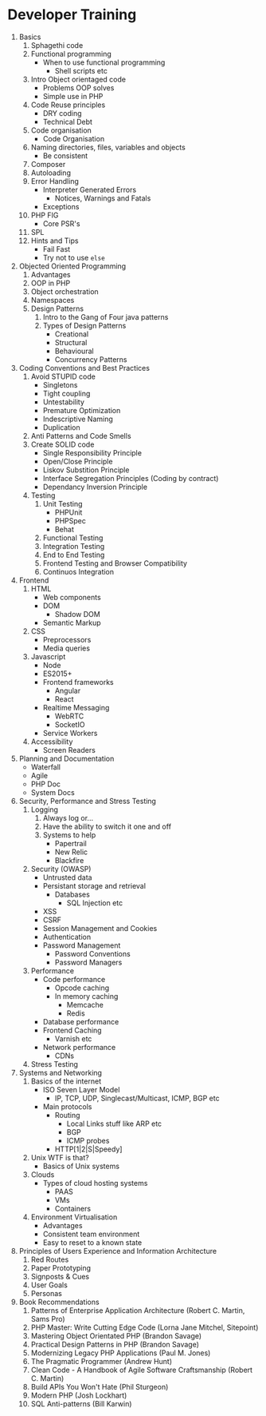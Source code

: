 # Developer Training

1. Basics
	1. Sphagethi code	
	1. Functional programming
	 	* When to use functional programming
	 		* Shell scripts etc
	1. Intro Object orientaged code
		* Problems OOP solves
		* Simple use in PHP
	1. Code Reuse principles
		* DRY coding
		* Technical Debt
	1. Code organisation
		* Code Organisation
	1. Naming directories, files, variables and objects
		* Be consistent
	1. Composer
	1. Autoloading
	1. Error Handling
		* Interpreter Generated Errors
			* Notices, Warnings and Fatals
		* Exceptions		
	1. PHP FIG
		* Core PSR's
	1. SPL
	1. Hints and Tips
		* Fail Fast
		* Try not to use `else`	
1. Objected Oriented Programming
	1. Advantages
	1. OOP in PHP
	1. Object orchestration
	1. Namespaces
	1. Design Patterns 
		1. Intro to the Gang of Four java patterns
		2. Types of Design Patterns
			* Creational 
			* Structural
			* Behavioural
			* Concurrency Patterns
1. Coding Conventions and Best Practices
  	1. Avoid STUPID code
		* Singletons
		* Tight coupling
		* Untestability	
		* Premature Optimization
		* Indescriptive Naming
		* Duplication
	1. Anti Patterns and Code Smells
	1. Create SOLID code
		* Single Responsibility Principle
		* Open/Close Principle
		* Liskov Substition Principle
		* Interface Segregation Principles (Coding by contract)
		* Dependancy Inversion Principle
	1. Testing
		1. Unit Testing
			* PHPUnit
			* PHPSpec
			* Behat
		1. Functional Testing
		1. Integration Testing
		1. End to End Testing
		1. Frontend Testing and Browser Compatibility
		1. Continuos Integration
1. Frontend
	1. HTML
		* Web components
		* DOM
			* Shadow DOM
		* Semantic Markup		
	1. CSS
		* Preprocessors
		* Media queries
	1. Javascript
		* Node
		* ES2015+
		* Frontend frameworks
			* Angular
			* React
		* Realtime Messaging
			* WebRTC
			* SocketIO
		* Service Workers
	1. Accessibility
		* Screen Readers
1. Planning and Documentation
	* Waterfall
	* Agile
	* PHP Doc
	* System Docs
1. Security, Performance and Stress Testing
	1. Logging
		1. Always log or...
		1. Have the ability to switch it one and off
		1. Systems to help
			* Papertrail
			* New Relic
			* Blackfire 
	1. Security (OWASP)
		* Untrusted data
		* Persistant storage and retrieval
			* Databases
				* SQL Injection etc
		* XSS
		* CSRF
		* Session Management and Cookies
		* Authentication
		* Password Management
			* Password Conventions
			* Password Managers
	1. Performance
		* Code performance
			* Opcode caching
			* In memory caching
				* Memcache
				* Redis
		* Database performance
		* Frontend Caching
			* Varnish etc
		* Network performance
			* CDNs			
	1. Stress Testing	
1. Systems and Networking
	1. Basics of the internet
		* ISO Seven Layer Model
			* IP, TCP, UDP, Singlecast/Multicast, ICMP, BGP etc
		* Main protocols
			* Routing
				* Local Links stuff like ARP etc
				* BGP 
				* ICMP probes
			* HTTP[1|2|S|Speedy]
	1. Unix WTF is that?
		* Basics of Unix systems  
	1. Clouds
		* Types of cloud hosting systems
			* PAAS
			* VMs
			* Containers
    1. Environment Virtualisation
        * Advantages
         * Consistent team environment
         * Easy to reset to a known state
1. Principles of Users Experience and Information Architecture
	1. Red Routes
	1. Paper Prototyping
	1. Signposts & Cues
	1. User Goals
	1. Personas
1. Book Recommendations
	1. Patterns of Enterprise Application Architecture (Robert C. Martin, Sams Pro)
	1. PHP Master: Write Cutting Edge Code (Lorna Jane Mitchel, Sitepoint)
	1. Mastering Object Orientated PHP (Brandon Savage)
	1. Practical Design Patterns in PHP (Brandon Savage)
	1. Modernizing Legacy PHP Applications (Paul M. Jones)
	1. The Pragmatic Programmer (Andrew Hunt)
	1. Clean Code - A Handbook of Agile Software Craftsmanship (Robert C. Martin)
	1. Build APIs You Won't Hate (Phil Sturgeon)
	1. Modern PHP (Josh Lockhart)
	1. SQL Anti-patterns (Bill Karwin)
	
